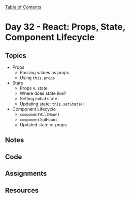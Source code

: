 [Table of Contents](/README.md)

# Day 32 - React: Props, State, Component Lifecycle

## Topics
* Props
  * Passing values as props
  * Using `this.props`
* State
  * Props v. state
  * Where does state live?
  * Setting initial state
  * Updating state: `this.setState()`
* Component Lifecycle
  * `componentWillMount`
  * `componentDidMount`
  * Updated state or props

## Notes
<!-- More detailed notes from class, including whiteboard photos etc -->

## Code
<!-- Make sure to update the XX in the folder name if you uncomment this block-->
<!-- [Code we wrote in class today](https://github.com/TIY-Austin-Front-End-Engineering/Curriculum/tree/feb2016/notes/day-32/code) -->

## Assignments

## Resources
